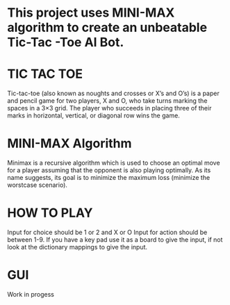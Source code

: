 # This project uses MINI-MAX algorithm to create an unbeatable Tic-Tac -Toe   AI Bot.


# TIC TAC TOE

Tic-tac-toe (also known as noughts and crosses or X’s and O’s) is a paper and pencil game   for two players, X and O, who take turns marking the spaces in a 3×3 grid. The player who succeeds in placing three of their marks in  horizontal, vertical, or diagonal row wins the game. 


# MINI-MAX Algorithm

Minimax is a recursive algorithm which is used to choose an optimal move for a player assuming that the opponent is also playing optimally. As its name suggests, its goal is to minimize the maximum loss (minimize the worstcase scenario).

# HOW TO PLAY

Input for choice should be 1 or 2   and X or O
Input for action should be between 1-9.
If you have a key pad use it as a board to give the input, if not look at the dictionary mappings to give the input.

# GUI

Work in progess

